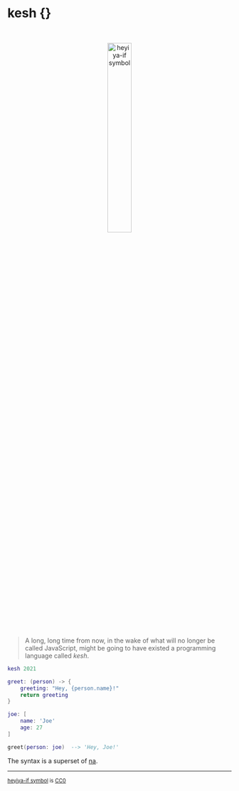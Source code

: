# kesh {}

<p>&nbsp;</p>
<p align="center" width="100%"><img width="33%" alt="heyiya-if symbol" src="https://upload.wikimedia.org/wikipedia/commons/c/c2/Double_spirale.svg"></p>
<p>&nbsp;</p>

> A long, long time from now, in the wake of what will no longer be called JavaScript, might be going to have existed a programming language called _kesh_.


```lua
kesh 2021

greet: (person) -> {
    greeting: "Hey, {person.name}!"
    return greeting
}

joe: [
    name: 'Joe'
    age: 27
]

greet(person: joe)  --> 'Hey, Joe!'
```

The syntax is a superset of [na](https://github.com/kesh-lang/na).

---

<sup>[heyiya-if symbol](https://commons.wikimedia.org/wiki/File:Double_spirale.svg) is [CC0](https://creativecommons.org/publicdomain/zero/1.0/)</sup>
